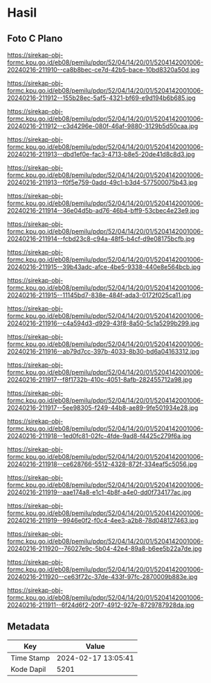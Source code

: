 # Hasil

## Foto C Plano

https://sirekap-obj-formc.kpu.go.id/eb08/pemilu/pdpr/52/04/14/20/01/5204142001006-20240216-211910--ca8b8bec-ce7d-42b5-bace-10bd8320a50d.jpg

https://sirekap-obj-formc.kpu.go.id/eb08/pemilu/pdpr/52/04/14/20/01/5204142001006-20240216-211912--155b28ec-5af5-4321-bf69-e9d194b6b685.jpg

https://sirekap-obj-formc.kpu.go.id/eb08/pemilu/pdpr/52/04/14/20/01/5204142001006-20240216-211912--c3d4296e-080f-46af-9880-3129b5d50caa.jpg

https://sirekap-obj-formc.kpu.go.id/eb08/pemilu/pdpr/52/04/14/20/01/5204142001006-20240216-211913--dbd1ef0e-fac3-4713-b8e5-20de41d8c8d3.jpg

https://sirekap-obj-formc.kpu.go.id/eb08/pemilu/pdpr/52/04/14/20/01/5204142001006-20240216-211913--f0f5e759-0add-49c1-b3d4-577500075b43.jpg

https://sirekap-obj-formc.kpu.go.id/eb08/pemilu/pdpr/52/04/14/20/01/5204142001006-20240216-211914--36e04d5b-ad76-46b4-bff9-53cbec4e23e9.jpg

https://sirekap-obj-formc.kpu.go.id/eb08/pemilu/pdpr/52/04/14/20/01/5204142001006-20240216-211914--fcbd23c8-c94a-48f5-b4cf-d9e08175bcfb.jpg

https://sirekap-obj-formc.kpu.go.id/eb08/pemilu/pdpr/52/04/14/20/01/5204142001006-20240216-211915--39b43adc-afce-4be5-9338-440e8e564bcb.jpg

https://sirekap-obj-formc.kpu.go.id/eb08/pemilu/pdpr/52/04/14/20/01/5204142001006-20240216-211915--11145bd7-838e-484f-ada3-0172f025ca11.jpg

https://sirekap-obj-formc.kpu.go.id/eb08/pemilu/pdpr/52/04/14/20/01/5204142001006-20240216-211916--c4a594d3-d929-43f8-8a50-5c1a5299b299.jpg

https://sirekap-obj-formc.kpu.go.id/eb08/pemilu/pdpr/52/04/14/20/01/5204142001006-20240216-211916--ab79d7cc-397b-4033-8b30-bd6a04163312.jpg

https://sirekap-obj-formc.kpu.go.id/eb08/pemilu/pdpr/52/04/14/20/01/5204142001006-20240216-211917--f8f1732b-410c-4051-8afb-282455712a98.jpg

https://sirekap-obj-formc.kpu.go.id/eb08/pemilu/pdpr/52/04/14/20/01/5204142001006-20240216-211917--5ee98305-f249-44b8-ae89-9fe501934e28.jpg

https://sirekap-obj-formc.kpu.go.id/eb08/pemilu/pdpr/52/04/14/20/01/5204142001006-20240216-211918--1ed0fc81-02fc-4fde-9ad8-f4425c279f6a.jpg

https://sirekap-obj-formc.kpu.go.id/eb08/pemilu/pdpr/52/04/14/20/01/5204142001006-20240216-211918--ce628766-5512-4328-872f-334eaf5c5056.jpg

https://sirekap-obj-formc.kpu.go.id/eb08/pemilu/pdpr/52/04/14/20/01/5204142001006-20240216-211919--aae174a8-e1c1-4b8f-a4e0-dd0f734177ac.jpg

https://sirekap-obj-formc.kpu.go.id/eb08/pemilu/pdpr/52/04/14/20/01/5204142001006-20240216-211919--9946e0f2-f0c4-4ee3-a2b8-78d048127463.jpg

https://sirekap-obj-formc.kpu.go.id/eb08/pemilu/pdpr/52/04/14/20/01/5204142001006-20240216-211920--76027e9c-5b04-42e4-89a8-b6ee5b22a7de.jpg

https://sirekap-obj-formc.kpu.go.id/eb08/pemilu/pdpr/52/04/14/20/01/5204142001006-20240216-211920--ce63f72c-37de-433f-97fc-2870009b883e.jpg

https://sirekap-obj-formc.kpu.go.id/eb08/pemilu/pdpr/52/04/14/20/01/5204142001006-20240216-211911--6f24d6f2-20f7-4912-927e-8729787928da.jpg


## Metadata

| Key        | Value               |
| ---------- | ------------------- |
| Time Stamp | 2024-02-17 13:05:41 |
| Kode Dapil | 5201                |



